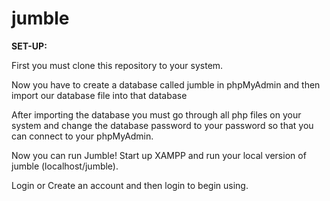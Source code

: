 # jumble

**SET-UP:**

First you must clone this repository to your system. 

Now you have to create a database called jumble in phpMyAdmin and then import our database file into that database

After importing the database you must go through all php files on your system and change the database password to your password so that you can connect to your phpMyAdmin.

Now you can run Jumble! Start up XAMPP and run your local version of jumble (localhost/jumble). 

Login or Create an account and then login to begin using.


